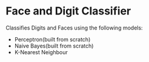 # Face and Digit Classifier

Classifies Digits and Faces using the following models: 
 - Perceptron(built from scratch)
 - Naive Bayes(built from scratch)
 - K-Nearest Neighbour
